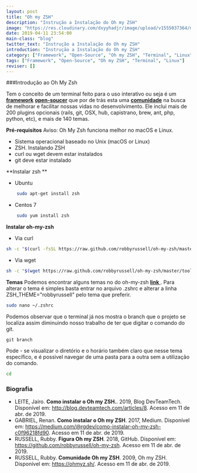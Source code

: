 ```yaml
---
layout: post
title: "Oh my ZSH"
description: "Instrução a Instalação do Oh my ZSH"
image: "https://res.cloudinary.com/dxyyhadjr/image/upload/v1555037364/my/images_blog/OMZLogo_BnW.png"
date: 2019-04-11 23:54:00
main-class: "blog"
twitter_text: "Instrução a Instalação do Oh my ZSH"
introduction: "Instrução a Instalação do Oh my ZSH"
category: ["Framework", "Open-Source", "Oh my ZSH", "Terminal", "Linux"]
tags: ["Framework", "Open-Source", "Oh my ZSH", "Terminal", "Linux"]
reviser: []
---
```


###Introdução ao Oh My Zsh

Tem o conceito de um terminal feito para o uso interativo ou seja é um <a href="#">**framework**</a> <a href="#">**open-soucer**</a> que por de trás esta uma <a href="#">**comunidade**</a> na busca de melhorar e facilitar nossas vidas no desenvolvimento. Ele inclui mais de 200 plugins opcionais (rails, git, OSX, hub, capistrano, brew, ant, php, python, etc), e mais de 140 temas.

**Pré-requisitos**
Aviso: Oh My Zsh funciona melhor no macOS e Linux.

- Sistema operacional baseado no Unix (macOS or Linux)
- ZSH. Instalando ZSH
- curl ou wget devem estar instalados
- git deve estar instalado

**Instalar zsh **

- Ubuntu

```sh
    sudo apt-get install zsh
```

- Centos 7

```sh
    sudo yum install zsh
```

**Instalar oh-my-zsh**

- Via curl

```sh
sh -c "$(curl -fsSL https://raw.github.com/robbyrussell/oh-my-zsh/master/tools/install.sh)"
```

- Via wget

```sh
sh -c "$(wget https://raw.github.com/robbyrussell/oh-my-zsh/master/tools/install.sh -O -)"
```

**Temas**
Podemos encontrar alguns temas no do oh-my-zsh <a href="https://github.com/robbyrussell/oh-my-zsh/wiki/themes"> **link** </a>.
Para alterar o tema é simples basta entrar no arquivo .zshrc e alterar a linha ZSH_THEME="robbyrussell" pelo tema que preferir.

```sh
sudo nano ~/.zshrc
```

Podemos observar que o terminal já nos mostra o branch que o projeto se localiza assim diminuindo nosso trabalho de ter que digitar o comando do git.

```git
git branch
```

Pode - se visualizar o diretório e o horário também claro que nesse tema específico, e é possivel navegar de uma pasta para a outra sem a utilização do comando.

```sh
cd
```

### Biografia

- LEITE, Jairo. **Como instalar o Oh my ZSH.**. 2019, Blog DevTeamTech. Disponível em: <http://blog.devteamtech.com/articles/8>. Acesso em 11 de abr. de 2019.
- GABRIEL, Renan. **Como instalar o Oh my ZSH**. 2017, Medium. Disponível em: <https://medium.com/@rgdev/como-instalar-oh-my-zsh-c0f96218fd90>. Acesso em 11 de abr. de 2019.
- RUSSELL, Rubby. **Figura Oh my ZSH**. 2018, GitHub. Disponível em: <https://github.com/robbyrussell/oh-my-zsh>. Acesso em 11 de abr. de 2019.
- RUSSELL, Rubby. **Comunidade Oh my ZSH**. 2009, Oh my ZSH. Disponível em: <https://ohmyz.sh/>. Acesso em 11 de abr. de 2019.
